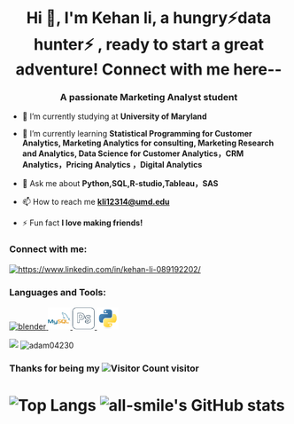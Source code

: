 <h1 align="center">Hi 👋, I'm Kehan li, a hungry⚡data hunter⚡ , ready to start a great adventure! Connect with me here--</h1>
<h3 align="center">A passionate Marketing Analyst student</h3>



- 🔭 I’m currently studying at **University of Maryland**

- 🌱 I’m currently learning **Statistical Programming for Customer Analytics, Marketing Analytics for consulting, Marketing Research and Analytics, Data Science for Customer Analytics，CRM Analytics，Pricing Analytics ，Digital Analytics**

- 💬 Ask me about **Python,SQL,R-studio,Tableau，SAS**

- 📫 How to reach me **kli12314@umd.edu**

- ⚡ Fun fact **I love making friends!**

<h3 align="left">Connect with me:</h3>
<p align="left">
<a href="https://linkedin.com/in/https://www.linkedin.com/in/kehan-li-089192202/" target="blank"><img align="center" src="https://raw.githubusercontent.com/rahuldkjain/github-profile-readme-generator/master/src/images/icons/Social/linked-in-alt.svg" alt="https://www.linkedin.com/in/kehan-li-089192202/" height="30" width="40" /></a>
</p>

<h3 align="left">Languages and Tools:</h3>
<p align="left"> <a href="https://www.blender.org/" target="_blank" rel="noreferrer"> <img src="https://download.blender.org/branding/community/blender_community_badge_white.svg" alt="blender" width="40" height="40"/> </a> <a href="https://www.mysql.com/" target="_blank" rel="noreferrer"> <img src="https://raw.githubusercontent.com/devicons/devicon/master/icons/mysql/mysql-original-wordmark.svg" alt="mysql" width="40" height="40"/> </a> <a href="https://www.photoshop.com/en" target="_blank" rel="noreferrer"> <img src="https://raw.githubusercontent.com/devicons/devicon/master/icons/photoshop/photoshop-line.svg" alt="photoshop" width="40" height="40"/> </a> <a href="https://www.python.org" target="_blank" rel="noreferrer"> <img src="https://raw.githubusercontent.com/devicons/devicon/master/icons/python/python-original.svg" alt="python" width="40" height="40"/> </a> </p>
<img src="https://img.shields.io/badge/R-276DC3?style=for-the-badge&logo=r&logoColor=white"

<p>&nbsp;<img align="center" src="https://github-readme-stats.vercel.app/api?username=adam04230&show_icons=true&locale=en" alt="adam04230" /></p>

### Thanks for being my ![Visitor Count](https://profile-counter.glitch.me/all-smile/count.svg) visitor
# ![Top Langs](https://github-readme-stats.vercel.app/api/top-langs/?username=Adam04230&layout=compact&theme=tokyonight)  ![all-smile's GitHub stats](https://github-readme-stats.vercel.app/api?username=Adam04230&show_icons=true&theme=tokyonight)


<!--
**Adam04230/Adam04230** is a ✨ _special_ ✨ repository because its `README.md` (this file) appears on your GitHub profile.

Here are some ideas to get you started:

- 🔭 I’m currently working on ...
- 🌱 I’m currently learning ...
- 👯 I’m looking to collaborate on ...
- 🤔 I’m looking for help with ...
- 💬 Ask me about ...
- 📫 How to reach me: ...
- 😄 Pronouns: ...
- ⚡ Fun fact: ...
-->
